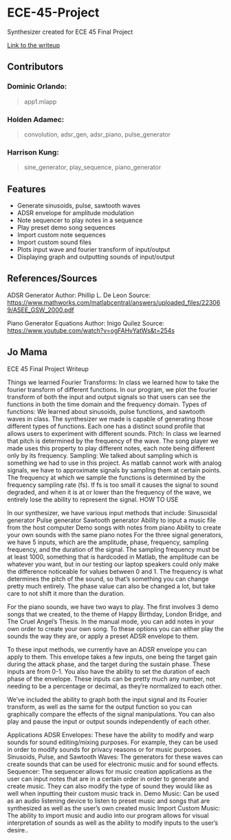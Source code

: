 # ECE-45-Project

Synthesizer created for ECE 45 Final Project

[Link to the writeup](https://docs.google.com/document/d/1Q8SJYe2-iq4O8vgneqVcoOJftZLQSdlxxON483gE5Ms/edit?usp=sharing)

## Contributors

### Dominic Orlando:
>app1.mlapp
### Holden Adamec:
>convolution, adsr_gen, adsr_piano, pulse_generator
### Harrison Kung:
>sine_generator, play_sequence, piano_generator

## Features

- Generate sinusoids, pulse, sawtooth waves
- ADSR envelope for amplitude modulation
- Note sequencer to play notes in a sequence 
- Play preset demo song sequences
- Import custom note sequences
- Import custom sound files
- Plots input wave and fourier transform of input/output
- Displaying graph and outputting sounds of input/output

## References/Sources

ADSR Generator
Author: Phillip L. De Leon
Source: https://www.mathworks.com/matlabcentral/answers/uploaded_files/223069/ASEE_GSW_2000.pdf

Piano Generator Equations
Author: Inigo Quilez
Source: https://www.youtube.com/watch?v=ogFAHvYatWs&t=254s

## Jo Mama
ECE 45 Final Project Writeup

Things we learned
Fourier Transforms: In class we learned how to take the fourier transform of different functions. In our program, we plot the fourier transform of both the input and output signals so that users can see the functions in both the time domain and the frequency domain.
Types of functions: We learned about sinusoids, pulse functions, and sawtooth waves in class. The synthesizer we made is capable of generating those different types of functions. Each one has a distinct sound profile that allows users to experiment with different sounds.
Pitch: In class we learned that pitch is determined by the frequency of the wave. The song player we made uses this property to play different notes, each note being different only by its frequency.
Sampling: We talked about sampling which is something we had to use in this project. As matlab cannot work with analog signals, we have to approximate signals by sampling them at certain points. The frequency at which we sample the functions is determined by the frequency sampling rate (fs). If fs is too small it causes the signal to sound degraded, and when it is at or lower than the frequency of the wave, we entirely lose the ability to represent the signal.
HOW TO USE 

In our synthesizer, we have various input methods that include:
Sinusoidal generator
Pulse generator
Sawtooth generator
Ability to input a music file from the host computer
Demo songs with notes from piano
Ability to create your own sounds with the same piano notes
For the three signal generators, we have 5 inputs, which are the amplitude, phase, frequency, sampling frequency, and the duration of the signal. The sampling frequency must be at least 1000, something that is hardcoded in Matlab, the amplitude can be whatever you want, but in our testing our laptop speakers could only make the difference noticeable for values between 0 and 1. The frequency is what determines the pitch of the sound, so that’s something you can change pretty much entirely. The phase value can also be changed a lot, but take care to not shift it more than the duration.

For the piano sounds, we have two ways to play. The first involves 3 demo songs that we created, to the theme of Happy Birthday, London Bridge, and The Cruel Angel’s Thesis. In the manual mode, you can add notes in your own order to create your own song. To these options you can either play the sounds the way they are, or apply a preset ADSR envelope to them.

To these input methods, we currently have an ADSR envelope you can apply to them. This envelope takes a few inputs, one being the target gain during the attack phase, and the target during the sustain phase. These inputs are from 0-1. You also have the ability to set the duration of each phase of the envelope. These inputs can be pretty much any number, not needing to be a percentage or decimal, as they’re normalized to each other. 

We’ve included the ability to graph both the input signal and its Fourier transform, as well as the same for the output function so you can graphically compare the effects of the signal manipulations. You can also play and pause the input or output sounds independently of each other.


Applications
ADSR Envelopes: These have the ability to modify and warp sounds for sound editing/mixing purposes. For example, they can be used in order to modify sounds for privacy reasons or for music purposes.
Sinusoids, Pulse, and Sawtooth Waves: The generators for these waves can create sounds that can be used for electronic music and for sound effects. 
Sequencer: The sequencer allows for music creation applications as the user can input notes that are in a certain order in order to generate and create music. They can also modify the type of sound they would like as well when inputting their custom music track in.
Demo Music: Can be used as an audio listening device to listen to preset music and songs that are synthesized as well as the user’s own created music
Import Custom Music: The ability to import music and audio into our program allows for visual interpretation of sounds as well as the ability to modify inputs to the user’s desire..
